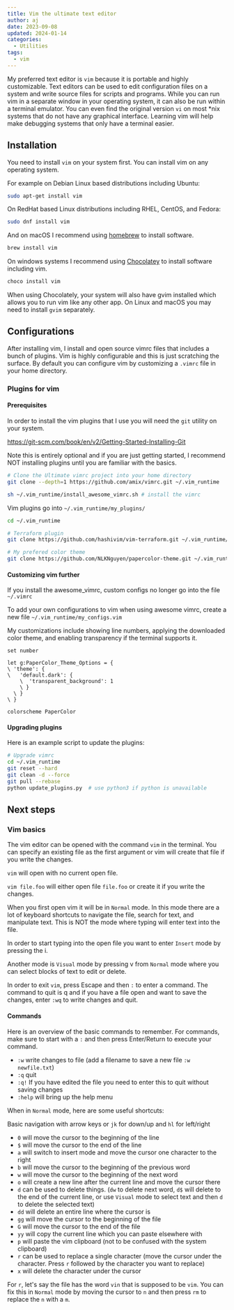 ```yaml
---
title: Vim the ultimate text editor
author: aj
date: 2023-09-08
updated: 2024-01-14
categories:
  - Utilities 
tags:
  - vim
---
```


My preferred text editor is `vim` because it is portable and highly customizable. Text editors can be used to edit configuration files on a system and write source files for scripts and programs. While you can run vim in a separate window in your operating system, it can also be run within a terminal emulator. You can even find the original version `vi` on most *nix systems that do not have any graphical interface. Learning vim will help make debugging systems that only have a terminal easier.

## Installation

You need to install `vim` on your system first. You can install vim on any operating system.

For example on Debian Linux based distributions including Ubuntu:

```sh
sudo apt-get install vim
`````

On RedHat based Linux distributions including RHEL, CentOS, and Fedora:

```sh
sudo dnf install vim
```
And on macOS I recommend using [homebrew][1] to install software.

```sh
brew install vim
`````

On windows systems I recommend using [Chocolatey][2] to install software including vim.

```powershell
choco install vim
```

When using Chocolately, your system will also have gvim installed which allows you to run vim like any other app. On Linux and macOS you may need to install `gvim` separately.

## Configurations

After installing vim, I install and open source vimrc files that includes a bunch of plugins. Vim is highly configurable and this is just scratching the surface. By default you can configure vim by customizing a `.vimrc` file in your home directory.

### Plugins for vim

#### Prerequisites

In order to install the vim plugins that I use you will need the `git` utility on your system.

https://git-scm.com/book/en/v2/Getting-Started-Installing-Git

Note this is entirely optional and if you are just getting started, I recommend NOT installing plugins until you are familiar with the basics.

```bash
# Clone the Ultimate vimrc project into your home directory
git clone --depth=1 https://github.com/amix/vimrc.git ~/.vim_runtime

sh ~/.vim_runtime/install_awesome_vimrc.sh # install the vimrc
```

Vim plugins go into `~/.vim_runtime/my_plugins/`

```bash
cd ~/.vim_runtime

# Terraform plugin
git clone https://github.com/hashivim/vim-terraform.git ~/.vim_runtime/my_plugins/vim-terraform

# My prefered color theme
git clone https://github.com/NLKNguyen/papercolor-theme.git ~/.vim_runtime/my_plugins/papercolor-theme
```

#### Customizing vim further

If you install the awesome_vimrc, custom configs no longer go into the file `~/.vimrc`

To add your own configurations to vim when using awesome vimrc, create a new file `~/.vim_runtime/my_configs.vim`

My customizations include showing line numbers, applying the downloaded color theme, and enabling transparency if the terminal supports it.

```vim
set number

let g:PaperColor_Theme_Options = {
\ 'theme': {
\   'default.dark': {
    \  'transparent_background': 1
    \ }
  \ }
\ }

colorscheme PaperColor
```

#### Upgrading plugins

Here is an example script to update the plugins:

```bash
# Upgrade vimrc
cd ~/.vim_runtime
git reset --hard
git clean -d --force
git pull --rebase
python update_plugins.py  # use python3 if python is unavailable
```

## Next steps

### Vim basics

The vim editor can be opened with the command `vim` in the terminal. You can specify an existing file as the first argument or vim will create that file if you write the changes.

`vim` will open with no current open file.

`vim file.foo` will either open file `file.foo` or create it if you write the changes.

When you first open vim it will be in `Normal` mode. In this mode there are a lot of keyboard shortcuts to navigate the file, search for text, and manipulate text. This is NOT the mode where typing will enter text into the file.

In order to start typing into the open file you want to enter `Insert` mode by pressing the <key>i</key>.

Another mode is `Visual` mode by pressing <key>v</key> from `Normal` mode where you can select blocks of text to edit or delete.

In order to exit `vim`, press <key>Escape</key> and then `:` to enter a command. The command to quit is <key>q</key> and if you have a file open and want to save the changes, enter `:wq` to write changes and quit.

#### Commands

Here is an overview of the basic commands to remember. For commands, make sure to start with a `:` and then press Enter/Return to execute your command.

- `:w` write changes to file (add a filename to save a new file `:w newfile.txt`)
- `:q` quit
- `:q!` If you have edited the file you need to enter this to quit without saving changes
- `:help` will bring up the help menu

When in `Normal` mode, here are some useful shortcuts:

Basic navigation with arrow keys or `jk` for down/up and `hl` for left/right

- `0` will move the cursor to the beginning of the line
- `$` will move the cursor to the end of the line
- `a` will switch to insert mode and move the cursor one character to the right
- `b` will move the cursor to the beginning of the previous word
- `w` will move the cursor to the beginning of the next word
- `o` will create a new line after the current line and move the cursor there
- `d` can be used to delete things. (`dw` to delete next word, `d$` will delete to the end of the current line, or use `Visual` mode to select text and then `d` to delete the selected text)
- `dd` will delete an entire line where the cursor is
- `gg` will move the cursor to the beginning of the file
- `G` will move the cursor to the end of the file
- `yy` will copy the current line which you can paste elsewhere with
- `p` will paste the vim clipboard (not to be confused with the system clipboard)
- `r` can be used to replace a single character (move the cursor under the character. Press `r` followed by the character you want to replace)
- `x` will delete the character under the cursor

For `r`, let's say the file has the word `vin` that is supposed to be `vim`. You can fix this in `Normal` mode by moving the cursor to `n` and then press `rm` to replace the `n` with a `m`. 

 [1]: https://brew.sh
 [2]: https://docs.chocolatey.org/en-us/choco/setup
